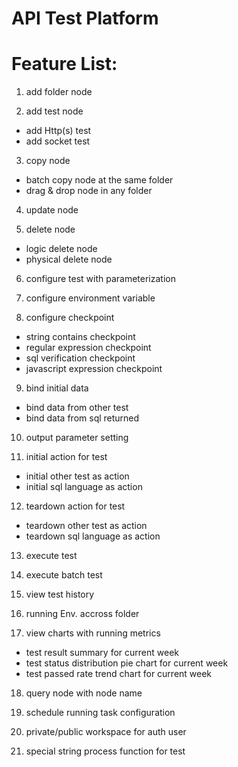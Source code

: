 # API Test Platform

# Feature List:

1. add folder node

2. add test node
* add Http(s) test
* add socket test

3. copy node
* batch copy node at the same folder
* drag & drop node in any folder

4. update node

5. delete node
* logic delete node
* physical delete node

6. configure test with parameterization

7. configure environment variable

8. configure checkpoint
* string contains checkpoint
* regular expression checkpoint
* sql verification checkpoint
* javascript expression checkpoint

9. bind initial data
* bind data from other test
* bind data from sql returned

10. output parameter setting

11. initial action for test
* initial other test as action
* initial sql language as action

12. teardown action for test
* teardown other test as action
* teardown sql language as action

13. execute test

14. execute batch test

15. view test history

16. running Env. accross folder

17. view charts with running metrics
* test result summary for current week
* test status distribution pie chart for current week
* test passed rate trend chart for current week

18. query node with node name

19. schedule running task configuration

20. private/public workspace for auth user

21. special string process function for test
